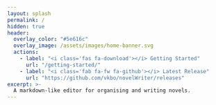 ```yaml
---
layout: splash
permalink: /
hidden: true
header:
  overlay_color: "#5e616c"
  overlay_image: /assets/images/home-banner.svg
  actions:
    - label: "<i class='fas fa-download'></i> Getting Started"
      url: "/getting-started/"
    - label: "<i class='fab fa-fw fa-github'></i> Latest Release"
      url: "https://github.com/vkbo/novelWriter/releases"
excerpt: >-
  A markdown-like editor for organising and writing novels.
---
```

